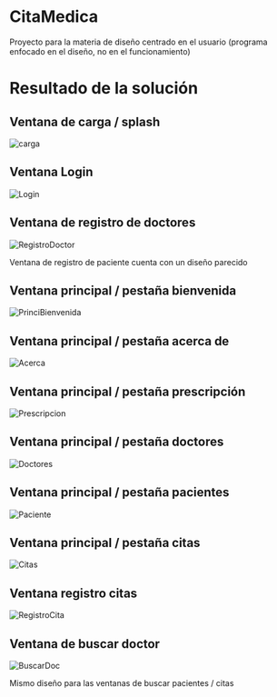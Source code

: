 # CitaMedica
Proyecto para la materia de diseño centrado en el usuario (programa enfocado en el diseño, no en el funcionamiento)

# Resultado de la solución

## Ventana de carga / splash
![carga](https://user-images.githubusercontent.com/71516416/187492398-24d9c5cc-2598-4f9d-8601-62daff4e2a0d.png)
## Ventana Login
![Login](https://user-images.githubusercontent.com/71516416/187492427-383a0912-3feb-4a73-9c0a-03e04146bd1d.png)
## Ventana de registro de doctores
![RegistroDoctor](https://user-images.githubusercontent.com/71516416/187492564-a7ddfc17-db61-4d29-85b5-ecd43e2b7570.png)

Ventana de registro de paciente cuenta con un diseño parecido

## Ventana principal / pestaña bienvenida
![PrinciBienvenida](https://user-images.githubusercontent.com/71516416/187492710-a585cae1-3e04-49f4-9e35-309d44dce158.png)
## Ventana principal / pestaña acerca de
![Acerca](https://user-images.githubusercontent.com/71516416/187492781-b78cce53-2d10-43f1-84f8-f5b26893b4bb.png)
## Ventana principal / pestaña prescripción
![Prescripcion](https://user-images.githubusercontent.com/71516416/187492881-7cf3d7d8-7ba3-47e3-9e31-9cd73f107e07.png)
## Ventana principal / pestaña doctores
![Doctores](https://user-images.githubusercontent.com/71516416/187492969-ed1497f8-2fb2-4e64-9d87-3eae91f0de0b.png)
## Ventana principal / pestaña pacientes
![Paciente](https://user-images.githubusercontent.com/71516416/187493021-b53d0b0d-f965-427d-9312-e0d97824c077.png)
## Ventana principal / pestaña citas
![Citas](https://user-images.githubusercontent.com/71516416/187493099-1f1a626c-6927-4d90-9ad3-0cb4959df383.png)
## Ventana registro citas
![RegistroCita](https://user-images.githubusercontent.com/71516416/187493179-c2081456-91ef-49de-b222-1cc535b73b6d.png)
## Ventana de buscar doctor
![BuscarDoc](https://user-images.githubusercontent.com/71516416/187493219-8883d86d-956f-4b63-b882-ba9d23a9ce2a.png)

Mismo diseño para las ventanas de buscar pacientes / citas 

